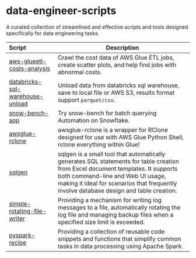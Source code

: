 # data-engineer-scripts

A curated collection of streamlined and effective scripts and tools designed specifically for data engineering tasks.

| Script                                                                  | Description                                                                                                                                                                                                                                                    |
|:------------------------------------------------------------------------|----------------------------------------------------------------------------------------------------------------------------------------------------------------------------------------------------------------------------------------------------------------|
| [aws-glueetl-costs-analysis](src/aws-glueetl-costs-analysis/)           | Crawl the cost data of AWS Glue ETL jobs, create scatter plots, and help find jobs with abnormal costs.                                                                                                                                                        |
| [databricks-sql-warehouse-unload](src/databricks-sql-warehouse-unload/) | Unload data from databricks sql warehouse, save to local file or AWS S3, results format support `parquet/csv`.                                                                                                                                                 |
| [snow-bench-app](https://github.com/zhiweio/snow-bench-app)             | Try snow-bench for batch querying Automation on Snowflake.                                                                                                                                                                                                     |
| [awsglue-rclone](https://github.com/zhiweio/awsglue-rclone)             | awsglue-rclone is a wrapper for RClone designed for use with AWS Glue Python Shell, rclone everything within Glue!                                                                                                                                             |
| [sqlgen](https://github.com/zhiweio/sqlgen)                             | sqlgen is a small tool that automatically generates SQL statements for table creation from Excel document templates. It supports both command-line and Web UI usage, making it ideal for scenarios that frequently involve database design and table creation. |
| [simple-rotating-file-writer](src/simple-rotating-file-writer)          | Providing a mechanism for writing log messages to a file, automatically rotating the log file and managing backup files when a specified size limit is exceeded.                                                                                               |
| [pyspark-recipe](src/pyspark-recipe)                                    | Providing a collection of reusable code snippets and functions that simplify common tasks in data processing using Apache Spark.                                                                                                                               |
